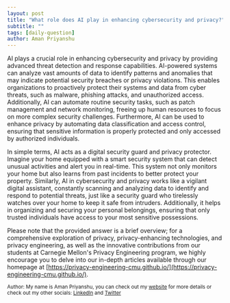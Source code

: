 ```yaml
---
layout: post
title: "What role does AI play in enhancing cybersecurity and privacy?"
subtitle: ""
tags: [daily-question]
author: Aman Priyanshu
---
```


AI plays a crucial role in enhancing cybersecurity and privacy by providing advanced threat detection and response capabilities. AI-powered systems can analyze vast amounts of data to identify patterns and anomalies that may indicate potential security breaches or privacy violations. This enables organizations to proactively protect their systems and data from cyber threats, such as malware, phishing attacks, and unauthorized access. Additionally, AI can automate routine security tasks, such as patch management and network monitoring, freeing up human resources to focus on more complex security challenges. Furthermore, AI can be used to enhance privacy by automating data classification and access control, ensuring that sensitive information is properly protected and only accessed by authorized individuals.

In simple terms, AI acts as a digital security guard and privacy protector. Imagine your home equipped with a smart security system that can detect unusual activities and alert you in real-time. This system not only monitors your home but also learns from past incidents to better protect your property. Similarly, AI in cybersecurity and privacy works like a vigilant digital assistant, constantly scanning and analyzing data to identify and respond to potential threats, just like a security guard who tirelessly watches over your home to keep it safe from intruders. Additionally, it helps in organizing and securing your personal belongings, ensuring that only trusted individuals have access to your most sensitive possessions.

Please note that the provided answer is a brief overview; for a comprehensive exploration of privacy, privacy-enhancing technologies, and privacy engineering, as well as the innovative contributions from our students at Carnegie Mellon's Privacy Engineering program, we highly encourage you to delve into our in-depth articles available through our homepage at [https://privacy-engineering-cmu.github.io/](https://privacy-engineering-cmu.github.io/).

<small>Author: My name is Aman Priyanshu, you can check out my [website](https://amanpriyanshu.github.io/) for more details or check out my other socials: [LinkedIn](https://www.linkedin.com/in/aman-priyanshu/) and [Twitter](https://twitter.com/AmanPriyanshu6)</small>

